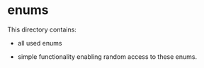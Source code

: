 # enums

This directory contains:

- all used enums

- simple functionality
  enabling random access to these enums.
